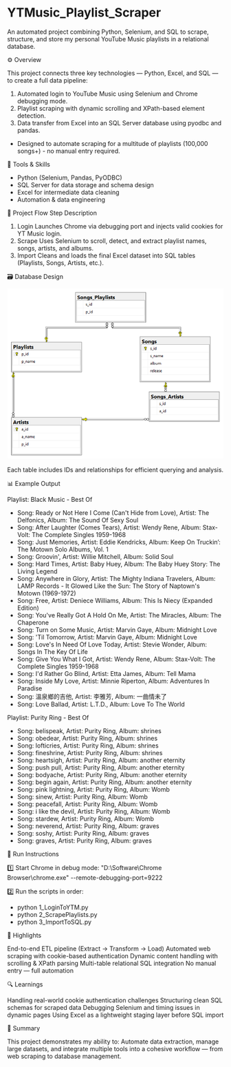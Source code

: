 # YTMusic_Playlist_Scraper
An automated project combining Python, Selenium, and SQL to scrape, structure, and store my personal YouTube Music playlists in a relational database.

⚙️ Overview

This project connects three key technologies — Python, Excel, and SQL — to create a full data pipeline:
1. Automated login to YouTube Music using Selenium and Chrome debugging mode.
2. Playlist scraping with dynamic scrolling and XPath-based element detection.
3. Data transfer from Excel into an SQL Server database using pyodbc and pandas.
- Designed to automate scraping for a multitude of playlists (100,000 songs+) - no manual entry required.

🧰 Tools & Skills

- Python (Selenium, Pandas, PyODBC)
- SQL Server for data storage and schema design
- Excel for intermediate data cleaning
- Automation & data engineering

🧩 Project Flow
Step	Description
1. Login  Launches Chrome via debugging port and injects valid cookies for YT Music login.
2. Scrape Uses Selenium to scroll, detect, and extract playlist names, songs, artists, and albums.
3. Import	Cleans and loads the final Excel dataset into SQL tables (Playlists, Songs, Artists, etc.).

🗃️ Database Design


![Database Diagram](Database_Diagram.png)

Each table includes IDs and relationships for efficient querying and analysis.

📊 Example Output

Playlist: Black Music - Best Of
-   Song: Ready or Not Here I Come (Can't Hide from Love), Artist: The Delfonics, Album: The Sound Of Sexy Soul
-   Song: After Laughter (Comes Tears), Artist: Wendy Rene, Album: Stax-Volt: The Complete Singles 1959-1968
-   Song: Just Memories, Artist: Eddie Kendricks, Album: Keep On Truckin’: The Motown Solo Albums, Vol. 1
-   Song: Groovin', Artist: Willie Mitchell, Album: Solid Soul
-   Song: Hard Times, Artist: Baby Huey, Album: The Baby Huey Story: The Living Legend
-   Song: Anywhere in Glory, Artist: The Mighty Indiana Travelers, Album: LAMP Records - It Glowed Like the Sun: The Story of Naptown's Motown (1969-1972)
-   Song: Free, Artist: Deniece Williams, Album: This Is Niecy (Expanded Edition)
-   Song: You've Really Got A Hold On Me, Artist: The Miracles, Album: The Chaperone
-   Song: Turn on Some Music, Artist: Marvin Gaye, Album: Midnight Love
-   Song: 'Til Tomorrow, Artist: Marvin Gaye, Album: Midnight Love
-   Song: Love's In Need Of Love Today, Artist: Stevie Wonder, Album: Songs In The Key Of Life
-   Song: Give You What I Got, Artist: Wendy Rene, Album: Stax-Volt: The Complete Singles 1959-1968
-   Song: I'd Rather Go Blind, Artist: Etta James, Album: Tell Mama
-   Song: Inside My Love, Artist: Minnie Riperton, Album: Adventures In Paradise
-   Song: 溫泉鄉的吉他, Artist: 李雅芳, Album: 一曲情未了
-   Song: Love Ballad, Artist: L.T.D., Album: Love To The World

Playlist: Purity Ring - Best Of
-   Song: belispeak, Artist: Purity Ring, Album: shrines
-   Song: obedear, Artist: Purity Ring, Album: shrines
-   Song: lofticries, Artist: Purity Ring, Album: shrines
-   Song: fineshrine, Artist: Purity Ring, Album: shrines
-   Song: heartsigh, Artist: Purity Ring, Album: another eternity
-   Song: push pull, Artist: Purity Ring, Album: another eternity
-   Song: bodyache, Artist: Purity Ring, Album: another eternity
-   Song: begin again, Artist: Purity Ring, Album: another eternity
-   Song: pink lightning, Artist: Purity Ring, Album: Womb
-   Song: sinew, Artist: Purity Ring, Album: Womb
-   Song: peacefall, Artist: Purity Ring, Album: Womb
-   Song: i like the devil, Artist: Purity Ring, Album: Womb
-   Song: stardew, Artist: Purity Ring, Album: Womb
-   Song: neverend, Artist: Purity Ring, Album: graves
-   Song: soshy, Artist: Purity Ring, Album: graves
-   Song: graves, Artist: Purity Ring, Album: graves

🚀 Run Instructions

1️⃣ Start Chrome in debug mode:
"D:\Software\Chrome Browser\chrome.exe" --remote-debugging-port=9222

2️⃣ Run the scripts in order:
- python 1_LoginToYTM.py
- python 2_ScrapePlaylists.py
- python 3_ImportToSQL.py

🧠 Highlights

End-to-end ETL pipeline (Extract → Transform → Load)
Automated web scraping with cookie-based authentication
Dynamic content handling with scrolling & XPath parsing
Multi-table relational SQL integration
No manual entry — full automation

🔍 Learnings

Handling real-world cookie authentication challenges
Structuring clean SQL schemas for scraped data
Debugging Selenium and timing issues in dynamic pages
Using Excel as a lightweight staging layer before SQL import

💬 Summary

This project demonstrates my ability to:
Automate data extraction, manage large datasets, and integrate multiple tools into a cohesive workflow — from web scraping to database management.
